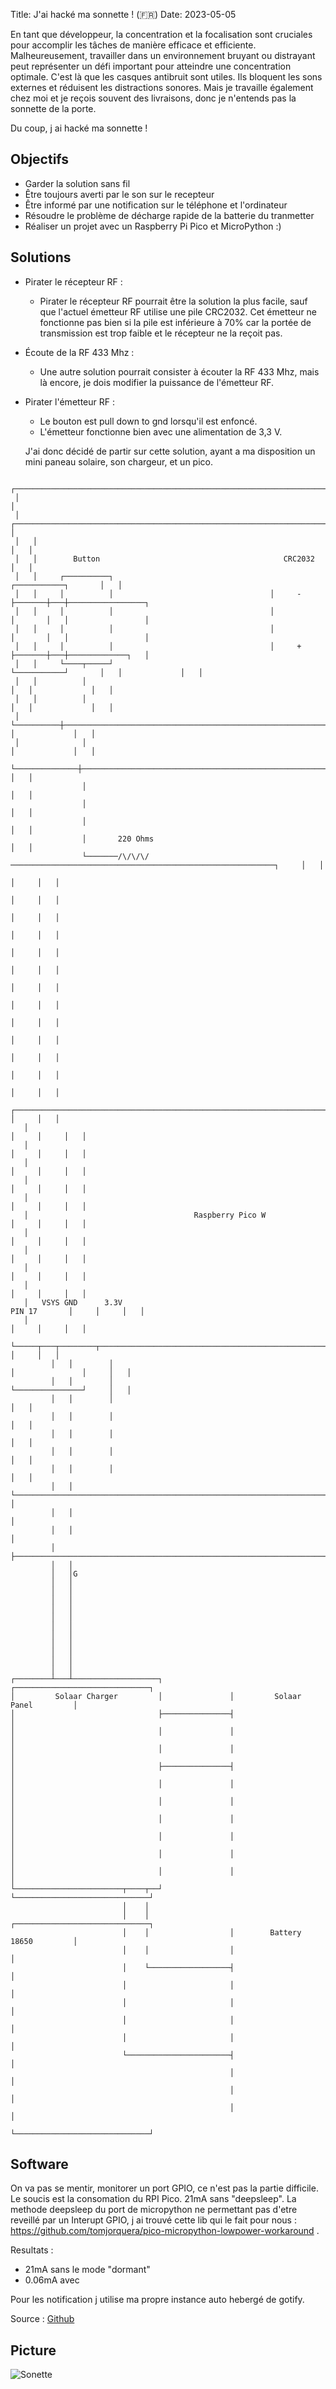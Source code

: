 Title: J'ai hacké ma sonnette ! (🇫🇷)
Date: 2023-05-05

En tant que développeur, la concentration et la focalisation sont cruciales pour accomplir les tâches de manière efficace et efficiente. Malheureusement, travailler dans un environnement bruyant ou distrayant peut représenter un défi important pour atteindre une concentration optimale. C'est là que les casques antibruit sont utiles. Ils bloquent les sons externes et réduisent les distractions sonores.
Mais je travaille également chez moi et je reçois souvent des livraisons, donc je n'entends pas la sonnette de la porte.

Du coup, j ai hacké ma sonnette !

## Objectifs

- Garder la solution sans fil
- Être toujours averti par le son sur le recepteur
- Être informé par une notification sur le téléphone et l'ordinateur
- Résoudre le problème de décharge rapide de la batterie du tranmetter
- Réaliser un projet avec un Raspberry Pi Pico et MicroPython :)

## Solutions

- Pirater le récepteur RF :
  - Pirater le récepteur RF pourrait être la solution la plus facile, sauf que l'actuel émetteur RF utilise une pile CRC2032.
  Cet émetteur ne fonctionne pas bien si la pile est inférieure à 70% car la portée de transmission est trop faible et le récepteur ne la reçoit pas.

- Écoute de la RF 433 Mhz :
  - Une autre solution pourrait consister à écouter la RF 433 Mhz, mais là encore, je dois modifier la puissance de l'émetteur RF.

- Pirater l'émetteur RF :
  - Le bouton est pull down to gnd lorsqu'il est enfoncé.
  - L'émetteur fonctionne bien avec une alimentation de 3,3 V.

  J'ai donc décidé de partir sur cette solution, ayant a ma disposition un mini paneau solaire, son chargeur, et un pico.


````
 ┌────────────────────────────────────────────────────────────────────────────────┐
 │                                                                                │
 │   ┌────────────────────────────────────────────────────────────────────────┐   │
 │   │                                                                        │   │
 │   │        Button                                         CRC2032          │   │
 │   │     ┌──────────┐                                   ┌───────────┐       │   │
 │   │     │          │                                   │     -     ├───────┼───┼─────────────────┐
 │   │     │          │                                   │           │       │   │                 │
 │   │     │          │                                   │           │       │   │                 │
 │   │     │          │                                   │     +     ├───────┼───┼─────────────┐   │
 │   │     └────┬─────┘                                   └───────────┘       │   │             │   │
 │   │          │                                                             │   │             │   │
 │   │          │                                                             │   │             │   │
 │   └──────────┼─────────────────────────────────────────────────────────────┘   │             │   │
 │              │                                                                 │             │   │
 └──────────────┼─────────────────────────────────────────────────────────────────┘             │   │
                │                                                                               │   │
                │                                                                               │   │
                │                                                                               │   │
                │       220 Ohms                                                                │   │
                └───────/\/\/\/───────────────────────────────────────────────────────────┐     │   │
                                                                                          │     │   │
                                                                                          │     │   │
                                                                                          │     │   │
                                                                                          │     │   │
                                                                                          │     │   │
                                                                                          │     │   │
                                                                                          │     │   │
                                                                                          │     │   │
                                                                                          │     │   │
                                                                                          │     │   │
                                                                                          │     │   │
                                                                                          │     │   │
                                                                                          │     │   │
   ┌────────────────────────────────────────────────────────────────────────────────┐     │     │   │
   │                                                                                │     │     │   │
   │                                                                                │     │     │   │
   │                                                                                │     │     │   │
   │                                                                                │     │     │   │
   │                                                                                │     │     │   │
   │                                     Raspberry Pico W                           │     │     │   │
   │                                                                                │     │     │   │
   │                                                                                │     │     │   │
   │                                                                                │     │     │   │
   │                                                                                │     │     │   │
   │   VSYS GND      3.3V                                              PIN 17       │     │     │   │
   │                                                                                │     │     │   │
   └─────┬───┬────────┬───────────────────────────────────────────────────┬─────────┘     │     │   │
         │   │        │                                                   │               │     │   │
         │   │        │                                                   └───────────────┘     │   │
         │   │        │                                                                         │   │
         │   │        │                                                                         │   │
         │   │        │                                                                         │   │
         │   │        │                                                                         │   │
         │   │        │                                                                         │   │
         │   │        └─────────────────────────────────────────────────────────────────────────┘   │
         │   │                                                                                      │
         │   │                                                                                      │
         │   ├──────────────────────────────────────────────────────────────────────────────────────┘
         │   │
         │   │G
         │   │
         │   │
         │   │
         │   │
         │   │
         │   │
         │   │
         │   │
         │   │
         │   │
         │   │
┌────────┴───┴───────────────────┐               ┌──────────────────────────────┐
│         Solaar Charger         │               │         Solaar Panel         │
│                                ├───────────────┤                              │
│                                │               │                              │
│                                │               │                              │
│                                ├───────────────┤                              │
│                                │               │                              │
│                                │               │                              │
│                                │               │                              │
│                                │               │                              │
│                                │               │                              │
│                                │               │                              │
└────────────────────────┬────┬──┘               └──────────────────────────────┘
                         │    │
                         │    │                  ┌──────────────────────────────┐
                         │    │                  │        Battery 18650         │
                         │    │                  │                              │
                         │    └──────────────────┤                              │
                         │                       │                              │
                         │                       │                              │
                         │                       │                              │
                         │                       │                              │
                         └───────────────────────┤                              │
                                                 │                              │
                                                 │                              │
                                                 │                              │
                                                 └──────────────────────────────┘

````

## Software

On va pas se mentir, monitorer un port GPIO, ce n'est pas la partie difficile. Le soucis est la consomation du RPI Pico. 21mA sans "deepsleep".
La methode deepsleep du port de micropython ne permettant pas d'etre reveillé par un Interupt GPIO, j ai trouvé cette lib qui le fait pour nous : https://github.com/tomjorquera/pico-micropython-lowpower-workaround .

Resultats :

- 21mA sans le mode "dormant"
- 0.06mA avec

Pour les notification j utilise ma propre instance auto hebergé de gotify.

Source : [Github](https://github.com/brvier/ihackedmydoorbell)

## Picture

![Sonette](images/sonette.png)

